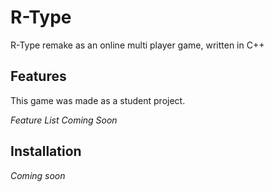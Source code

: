 # R-Type

R-Type remake as an online multi player game, written in C++

## Features

This game was made as a student project.

*Feature List Coming Soon*

## Installation

*Coming soon*